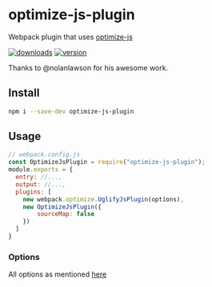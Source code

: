 # optimize-js-plugin

Webpack plugin that uses [optimize-js](https://github.com/nolanlawson/optimize-js)

[![downloads](https://img.shields.io/npm/dt/optimize-js-plugin.svg)](https://npmjs.org/package/optimize-js-plugin)
[![version](https://img.shields.io/npm/v/optimize-js-plugin.svg)](https://npmjs.org/package/optimize-js-plugin)

Thanks to @nolanlawson for his awesome work.

## Install

```sh
npm i --save-dev optimize-js-plugin
```

## Usage

```js
// webpack.config.js
const OptimizeJsPlugin = require("optimize-js-plugin");
module.exports = {
  entry: //...,
  output: //...,
  plugins: [
    new webpack.optimize.UglifyJsPlugin(options),
    new OptimizeJsPlugin({
        sourceMap: false
    })
  ]
}
```

### Options

All options as mentioned [here](https://github.com/nolanlawson/optimize-js#javascript-api)
